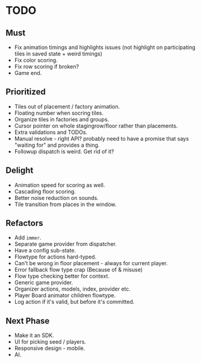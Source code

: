 # TODO

## Must

* Fix animation timings and highlights issues (not highlight on participating tiles in saved state + weird timings)
* Fix color scoring.
* Fix row scoring if broken?
* Game end.

## Prioritized

* Tiles out of placement / factory animation.
* Floating number when socring tiles.
* Organize tiles in factories and groups.
* Cursor pointer on whole stagingrow/floor rather than placements.
* Extra validations and TODOs.
* Manual resolve - right API? probably need to have a promise that says "waiting for" and provides a thing.
* Followup dispatch is weird. Get rid of it?

## Delight

* Animation speed for scoring as well.
* Cascading floor scoring.
* Better noise reduction on sounds.
* Tile transition from places in the window.

## Refactors

* Add `immer`.
* Separate game provider from dispatcher.
* Have a config sub-state.
* Flowtype for actions hard-typed.
* Can't be wrong in floor placement - always for current player.
* Error fallback flow type crap (Because of & misuse)
* Flow type checking better for context.
* Generic game provider.
* Organizer actions, models, index, provider etc.
* Player Board animator children flowtype.
* Log action if it's valid, but before it's committed.

## Next Phase

* Make it an SDK.
* UI for picking seed / players.
* Responsive design - mobile.
* AI.
